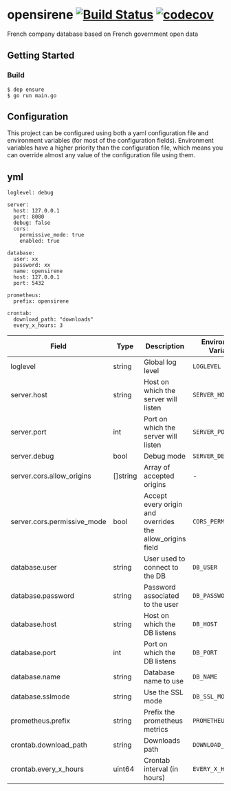 # opensirene [![Build Status](https://travis-ci.org/jclebreton/opensirene.svg?branch=v2)](https://travis-ci.org/jclebreton/opensirene) [![codecov](https://codecov.io/gh/jclebreton/opensirene/branch/master/graph/badge.svg)](https://codecov.io/gh/jclebreton/opensirene)
French company database based on French government open data

## Getting Started

### Build
```
$ dep ensure
$ go run main.go
```

## Configuration

This project can be configured using both a yaml configuration file and
environment variables (for most of the configuration fields). Environment
variables have a higher priority than the configuration file, which means you
can override almost any value of the configuration file using them. 

yml
---
```
loglevel: debug

server:
  host: 127.0.0.1
  port: 8080
  debug: false
  cors:
    permissive_mode: true
    enabled: true

database:
  user: xx
  password: xx
  name: opensirene
  host: 127.0.0.1
  port: 5432

prometheus:
  prefix: opensirene
  
crontab:
  download_path: "downloads"
  every_x_hours: 3

```


| Field                       | Type     | Description                                               | Environment Variable | Default      | Example      |
|-----------------------------|----------|-----------------------------------------------------------|----------------------|--------------|--------------|
| loglevel                    | string   | Global log level                                          | `LOGLEVEL`           | "info"       | "debug"      |
| server.host                 | string   | Host on which the server will listen                      | `SERVER_HOST`        | "127.0.0.1"  | "127.0.0.1"  |
| server.port                 | int      | Port on which the server will listen                      | `SERVER_PORT`        | 8080         | 8080         |
| server.debug                | bool     | Debug mode                                                | `SERVER_DEBUG`       | false        | true         |
| server.cors.allow_origins   | []string | Array of accepted origins                                 | -                    | -            | -            |
| server.cors.permissive_mode | bool     | Accept every origin and overrides the allow_origins field | `CORS_PERMISSIVE`    | false        | true         |
| database.user               | string   | User used to connect to the DB                            | `DB_USER`            | "sir"        | "sir"        |
| database.password           | string   | Password associated to the user                           | `DB_PASSWORD`        | -            | -            |
| database.host               | string   | Host on which the DB listens                              | `DB_HOST`            | "127.0.0.1"  | "127.0.0.1"  |
| database.port               | int      | Port on which the DB listens                              | `DB_PORT`            | 5432         | 5432         |
| database.name               | string   | Database name to use                                      | `DB_NAME`            | "opensirene" | "opensirene" |
| database.sslmode            | string   | Use the SSL mode                                          | `DB_SSL_MODE`        | "disable"    | "disable"    |
| prometheus.prefix           | string   | Prefix the prometheus metrics                             | `PROMETHEUS_PREFIX`  | "opensirene" | "opensirene" |
| crontab.download_path       | string   | Downloads path                                            | `DOWNLOAD_PATH`      | "downloads"  | "/tmp"       |
| crontab.every_x_hours       | uint64   | Crontab interval (in hours)                               | `EVERY_X_HOURS`      | 3            | 1            |
